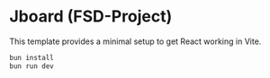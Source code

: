 # Jboard (FSD-Project)

This template provides a minimal setup to get React working in Vite.

```bash
bun install
bun run dev
```
